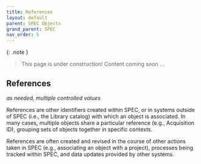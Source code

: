 ```yaml
---
title: References
layout: default
parent: SPEC Objects
grand_parent: SPEC
nav_order: 5
---
```


{: .note }
> This page is under construction! 
> Content coming soon ...

## References
*as needed, multiple controlled values*

References are other identifiers created within SPEC, or in systems outside of SPEC (i.e., the Library catalog) with which an object is associated. In many cases, multiple objects share a particular reference (e.g., Acquisition ID), grouping sets of objects together in specific contexts.

References are often created and revised in the course of other actions taken in SPEC (e.g., associating an object with a project), processes being tracked within SPEC, and data updates provided by other systems.


